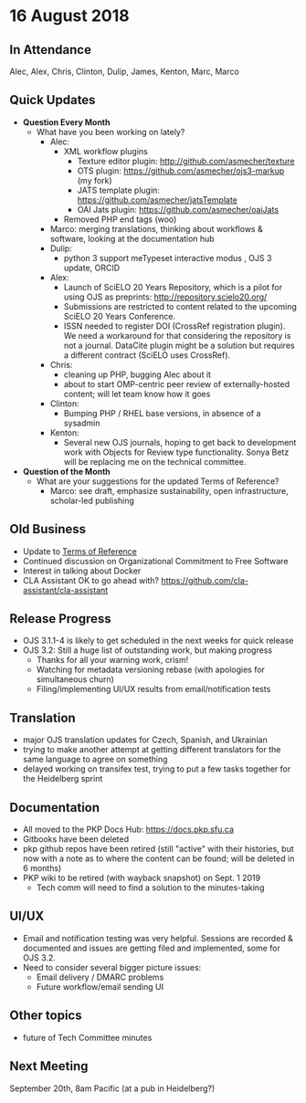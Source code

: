 # 16 August 2018

In Attendance
-------------

Alec, Alex, Chris, Clinton, Dulip, James, Kenton, Marc, Marco

Quick Updates
-------------

-   **Question Every Month**
    -   What have you been working on lately?
        -   Alec:
            -   XML workflow plugins
                -   Texture editor plugin: <http://github.com/asmecher/texture>
                -   OTS plugin: <https://github.com/asmecher/ojs3-markup> (my fork)
                -   JATS template plugin: <https://github.com/asmecher/jatsTemplate>
                -   OAI Jats plugin: <https://github.com/asmecher/oaiJats>
            -   Removed PHP end tags (woo)
        -   Marco: merging translations, thinking about workflows & software, looking at the documentation hub
        -   Dulip:
            -   python 3 support meTypeset interactive modus , OJS 3 update, ORCID
        -   Alex:
            -   Launch of SciELO 20 Years Repository, which is a pilot for using OJS as preprints: <http://repository.scielo20.org/>
            -   Submissions are restricted to content related to the upcoming SciELO 20 Years Conference.
            -   ISSN needed to register DOI (CrossRef registration plugin). We need a workaround for that considering the repository is not a journal. DataCite plugin might be a solution but requires a different contract (SciELO uses CrossRef).
        -   Chris:
            -   cleaning up PHP, bugging Alec about it
            -   about to start OMP-centric peer review of externally-hosted content; will let team know how it goes
        -   Clinton:
            -   Bumping PHP / RHEL base versions, in absence of a sysadmin
        -   Kenton:
            -   Several new OJS journals, hoping to get back to development work with Objects for Review type functionality. Sonya Betz will be replacing me on the technical committee.
-   **Question of the Month**
    -   What are your suggestions for the updated Terms of Reference?
        -   Marco: see draft, emphasize sustainability, open infrastructure, scholar-led publishing

Old Business
------------

-   Update to [Terms of Reference](https://pkp.sfu.ca/about/organization/technical-committee/)
-   Continued discussion on Organizational Commitment to Free Software
-   Interest in talking about Docker
-   CLA Assistant OK to go ahead with? <https://github.com/cla-assistant/cla-assistant>

Release Progress
----------------

-   OJS 3.1.1-4 is likely to get scheduled in the next weeks for quick release
-   OJS 3.2: Still a huge list of outstanding work, but making progress
    -   Thanks for all your warning work, crism!
    -   Watching for metadata versioning rebase (with apologies for simultaneous churn)
    -   Filing/implementing UI/UX results from email/notification tests

Translation
-----------

-   major OJS translation updates for Czech, Spanish, and Ukrainian
-   trying to make another attempt at getting different translators for the same language to agree on something
-   delayed working on transifex test, trying to put a few tasks together for the Heidelberg sprint

Documentation
-------------

-   All moved to the PKP Docs Hub: <https://docs.pkp.sfu.ca>
-   Gitbooks have been deleted
-   pkp github repos have been retired (still "active" with their histories, but now with a note as to where the content can be found; will be deleted in 6 months)
-   PKP wiki to be retired (with wayback snapshot) on Sept. 1 2019
    -   Tech comm will need to find a solution to the minutes-taking

UI/UX
-----

-   Email and notification testing was very helpful. Sessions are recorded & documented and issues are getting filed and implemented, some for OJS 3.2.
-   Need to consider several bigger picture issues:
    -   Email delivery / DMARC problems
    -   Future workflow/email sending UI

Other topics
------------

-   future of Tech Committee minutes

Next Meeting
------------

September 20th, 8am Pacific (at a pub in Heidelberg?)